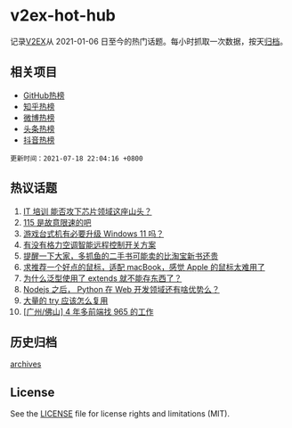 # v2ex-hot-hub

 记录[V2EX](https://www.v2ex.com/)从 2021-01-06 日至今的热门话题。每小时抓取一次数据，按天[归档](archives)。
 
 ## 相关项目

- [GitHub热榜](https://github.com/snaildev/github-hot-hub)
- [知乎热榜](https://github.com/snaildev/zhihu-hot-hub)
- [微博热榜](https://github.com/snaildev/weibo-hot-hub)
- [头条热榜](https://github.com/snaildev/toutiao-hot-hub)
- [抖音热榜](https://github.com/snaildev/douyin-hot-hub)


 `更新时间：2021-07-18 22:04:16 +0800`

## 热议话题

1. [IT 培训 能否攻下芯片领域这座山头？](https://www.v2ex.com/t/790142)
1. [115 是故意限速的吧](https://www.v2ex.com/t/790160)
1. [游戏台式机有必要升级 Windows 11 吗？](https://www.v2ex.com/t/790184)
1. [有没有格力空调智能远程控制开关方案](https://www.v2ex.com/t/790154)
1. [提醒一下大家，多抓鱼的二手书可能卖的比淘宝新书还贵](https://www.v2ex.com/t/790135)
1. [求推荐一个好点的鼠标，适配 macBook，感觉 Apple 的鼠标太难用了](https://www.v2ex.com/t/790186)
1. [为什么泛型使用了 extends 就不能存东西了？](https://www.v2ex.com/t/790199)
1. [Nodejs 之后， Python 在 Web 开发领域还有啥优势么？](https://www.v2ex.com/t/790207)
1. [大量的 try 应该怎么复用](https://www.v2ex.com/t/790153)
1. [[广州/佛山] 4 年多前端找 965 的工作](https://www.v2ex.com/t/790175)

## 历史归档

[archives](archives)

## License

See the [LICENSE](LICENSE) file for license rights and limitations (MIT).

